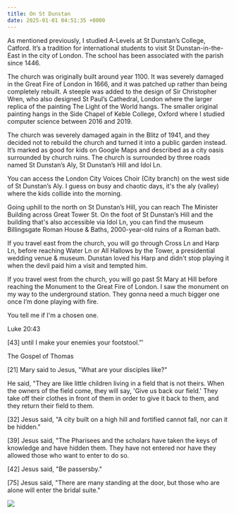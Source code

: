 ```yaml
---
title: On St Dunstan
date: 2025-01-01 04:51:35 +0000
---
```


As mentioned previously, I studied A-Levels at St Dunstan’s College, Catford. It’s a tradition for international students to visit St Dunstan-in-the-East in the city of London. The school has been associated with the parish since 1446.

The church was originally built around year 1100. It was severely damaged in the Great Fire of London in 1666, and it was patched up rather than being completely rebuilt. A steeple was added to the design of Sir Christopher Wren, who also designed St Paul’s Cathedral, London where the larger replica of the painting The Light of the World hangs. The smaller original painting hangs in the Side Chapel of Keble College, Oxford where I studied computer science between 2016 and 2019.

The church was severely damaged again in the Blitz of 1941, and they decided not to rebuild the church and turned it into a public garden instead. It’s marked as good for kids on Google Maps and described as a city oasis surrounded by church ruins. The church is surrounded by three roads named St Dunstan’s Aly, St Dunstan’s Hill and Idol Ln.

You can access the London City Voices Choir (City branch) on the west side of St Dunstan’s Aly. I guess on busy and chaotic days, it's the aly (valley) where the kids collide into the morning.

Going uphill to the north on St Dunstan’s Hill, you can reach The Minister Building across Great Tower St. On the foot of St Dunstan’s Hill and the building that's also accessible via Idol Ln, you can find the museum Billingsgate Roman House & Baths, 2000-year-old ruins of a Roman bath.

If you travel east from the church, you will go through Cross Ln and Harp Ln, before reaching Water Ln or All Hallows by the Tower, a presidential wedding venue & museum. Dunstan loved his Harp and didn't stop playing it when the devil paid him a visit and tempted him.

If you travel west from the church, you will go past St Mary at Hill before reaching the Monument to the Great Fire of London. I saw the monument on my way to the underground station. They gonna need a much bigger one once I’m done playing with fire.

You tell me if I'm a chosen one.

Luke 20:43

[43] until I make your enemies your footstool.”’

The Gospel of Thomas

[21] Mary said to Jesus, "What are your disciples like?"

He said, "They are like little children living in a field that is not theirs. When the owners of the field come, they will say, 'Give us back our field.' They take off their clothes in front of them in order to give it back to them, and they return their field to them.

[32] Jesus said, "A city built on a high hill and fortified cannot fall, nor can it be hidden."

[39] Jesus said, "The Pharisees and the scholars have taken the keys of knowledge and have hidden them. They have not entered nor have they allowed those who want to enter to do so.

[42] Jesus said, "Be passersby."

[75] Jesus said, "There are many standing at the door, but those who are alone will enter the bridal suite."

![](/1735707094325.gif)